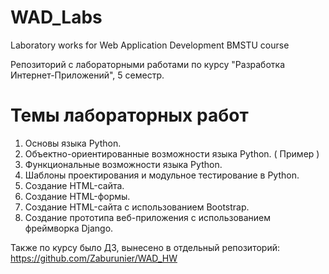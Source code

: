 # WAD_Labs
Laboratory works for Web Application Development BMSTU course

Репозиторий с лабораторными работами по курсу "Разработка Интернет-Приложений", 5 семестр.

# Темы лабораторных работ
1. Основы языка Python.
2. Объектно-ориентированные возможности языка Python. ( Пример )
3. Функциональные возможности языка Python.
4. Шаблоны проектирования и модульное тестирование в Python.
5. Создание HTML-сайта.
6. Создание HTML-формы.
7. Создание HTML-сайта с использованием Bootstrap.
8. Создание прототипа веб-приложения с использованием фреймворка Django.

Также по курсу было ДЗ, вынесено в отдельный репозиторий: https://github.com/Zaburunier/WAD_HW
